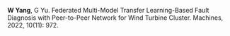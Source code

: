 **W Yang**, G Yu. Federated Multi-Model Transfer Learning-Based Fault Diagnosis with Peer-to-Peer Network for Wind Turbine Cluster. Machines, 2022, 10(11): 972.

